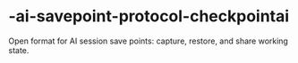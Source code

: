 # -ai-savepoint-protocol-checkpointai
Open format for AI session save points: capture, restore, and share working state.
